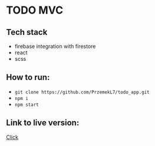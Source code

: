# TODO MVC

## Tech stack
- firebase integration with firestore
- react
- scss


## How to run:
- `git clone https://github.com/PrzemekL7/todo_app.git`
- `npm i`
- `npm start`


## Link to live version:
[Click](https://todo-app-cc401.web.app)